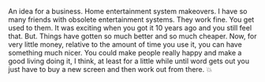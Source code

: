 An idea for a business. Home entertainment system makeovers. I have so many friends with obsolete entertainment systems. They work fine. You get used to them. It was exciting when you got it 10 years ago and you still feel that. But. Things have gotten so much better and so much cheaper. Now, for very little money, relative to the amount of time you use it, you can have something much nicer. You could make people really happy and make a good living doing it, I think, at least for a little while until word gets out you just have to buy a new screen and then work out from there. :boom:
